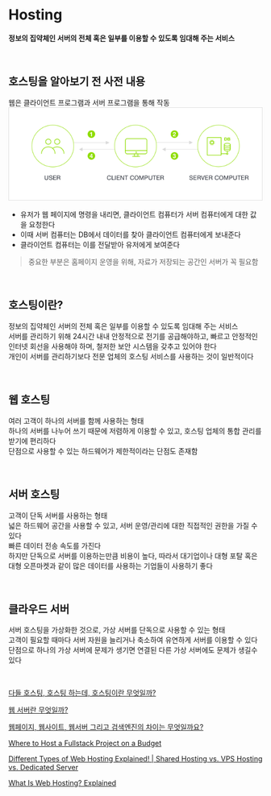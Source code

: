 # Hosting
**정보의 집약체인 서버의 전체 혹은 일부를 이용할 수 있도록 임대해 주는 서비스**

<br>

## 호스팅을 알아보기 전 사전 내용
웹은 클라이언트 프로그램과 서버 프로그램을 통해 작동
<br>
![서버가 작동하기 전](images/%ED%98%B8%EC%8A%A4%ED%8C%85%EC%9D%84%20%EC%95%8C%EC%95%84%EB%B3%B4%EA%B8%B0%20%EC%A0%84.png)<br>
- 유저가 웹 페이지에 명령을 내리면, 클라이언트 컴퓨터가 서버 컴퓨터에게 대한 값을 요청한다
- 이때 서버 컴퓨터는 DB에서 데이터를 찾아 클라이언트 컴퓨터에게 보내준다
- 클라이언트 컴퓨터는 이를 전달받아 유저에게 보여준다

> 중요한 부분은 홈페이지 운영을 위해, 자료가 저장되는 공간인 서버가 꼭 필요함

<br>

## 호스팅이란?
정보의 집약체인 서버의 전체 혹은 일부를 이용할 수 있도록 임대해 주는 서비스<br>
서버를 관리하기 위해 24시간 내내 안정적으로 전기를 공급해야하고, 빠르고 안정적인 인터넷 회선을 사용해야 하며, 철저한 보안 시스템을 갖추고 있어야 한다<br>
개인이 서버를 관리하기보다 전문 업체의 호스팅 서비스를 사용하는 것이 일반적이다

<br>

## 웹 호스팅
여러 고객이 하나의 서버를 함께 사용하는 형태<br>
하나의 서버를 나누어 쓰기 때문에 저렴하게 이용할 수 있고, 호스팅 업체의 통합 관리를 받기에 편리하다<br>
단점으로 사용할 수 있는 하드웨어가 제한적이라는 단점도 존재함

<br>

## 서버 호스팅
고객이 단독 서버를 사용하는 형태<br>
넓은 하드웨어 공간을 사용할 수 있고, 서버 운영/관리에 대한 직접적인 권한을 가질 수 있다<br>
빠른 데이터 전송 속도를 가진다<br>
하지만 단독으로 서버를 이용하는만큼 비용이 높다, 따라서 대기업이나 대형 포탈 혹은 대형 오픈마켓과 같이 많은 데이터를 사용하는 기업들이 사용하기 좋다

<br>

## 클라우드 서버
서버 호스팅을 가상화한 것으로, 가상 서버를 단독으로 사용할 수 있는 형태<br>
고객이 필요할 때마다 서버 자원을 늘리거나 축소하여 유연하게 서버를 이용할 수 있다<br>
단점으로 하나의 가상 서버에 문제가 생기면 연결된 다른 가상 서버에도 문제가 생길수 있다

<br>

[다들 호스팅, 호스팅 하는데, 호스팅이란 무엇일까?](https://yozm.wishket.com/magazine/detail/43/)

[웹 서버란 무엇일까?](https://developer.mozilla.org/ko/docs/Learn/Common_questions/Web_mechanics/What_is_a_web_server)

[웹페이지, 웹사이트, 웹서버 그리고 검색엔진의 차이는 무엇일까요?](https://developer.mozilla.org/ko/docs/Learn/Common_questions/Web_mechanics/Pages_sites_servers_and_search_engines)

[Where to Host a Fullstack Project on a Budget](https://www.youtube.com/watch?v=Kx_1NYYJS7Q)

[Different Types of Web Hosting Explained! | Shared Hosting vs. VPS Hosting vs. Dedicated Server](https://www.youtube.com/watch?v=AXVZYzw8geg)

[What Is Web Hosting? Explained](https://www.youtube.com/watch?v=htbY9-yggB0)
